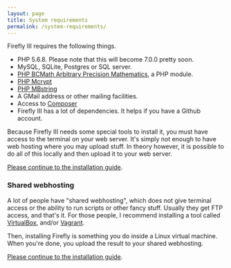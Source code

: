 ```yaml
---
layout: page
title: System requirements
permalink: /system-requirements/
---
```


Firefly III requires the following things. 

- PHP 5.6.8. Please note that this will become 7.0.0 pretty soon.
- MySQL, SQLite, Postgres or SQL server.
- [PHP BCMath Arbitrary Precision Mathematics](http://php.net/manual/en/book.bc.php), a PHP module.
- [PHP Mcrypt](http://php.net/manual/en/book.mcrypt.php)
- [PHP MBstring](http://php.net/manual/en/book.mbstring.php)
- A GMail address or other mailing facilities.
- Access to [Composer](https://getcomposer.org/)
- Firefly III has a lot of dependencies. It helps if you have a Github account.

Because Firefly III needs some special tools to install it, you must have access to the terminal on your web server. It's simply not enough to have web hosting where you may upload stuff. In theory however, it is possible to do all of this locally and then upload it to your web server.

[Please continue to the installation guide](../installation-guide/).

### Shared webhosting

A lot of people have "shared webhosting", which does not give terminal access or
the ability to run scripts or other fancy stuff. Usually they get FTP access, and
that's it. For those people, I recommend installing a tool called 
[VirtualBox](https://www.virtualbox.org/wiki/Downloads), and/or [Vagrant](https://www.vagrantup.com/).

Then, installing Firefly is something you do inside a Linux virtual machine. When you're done, you
upload the result to your shared webhosting.

[Please continue to the installation guide](../installation-guide/).